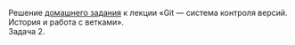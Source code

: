 Решение [домашнего задания](https://github.com/netology-code/git-homeworks/tree/master/branch) к лекции «Git — система контроля версий. История и работа с ветками».  
Задача 2.
